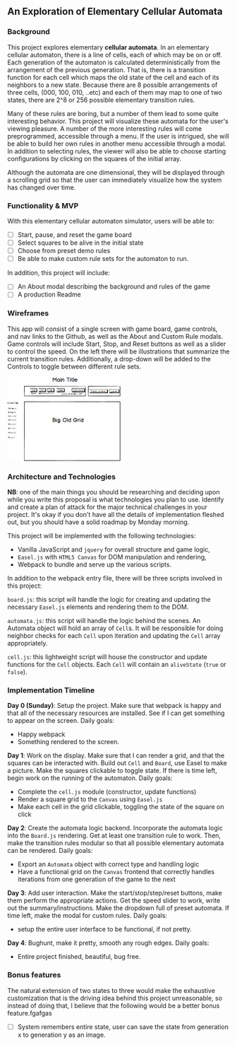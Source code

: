 ## An Exploration of Elementary Cellular Automata

### Background

This project explores elementary **cellular automata**.  In an elementary cellular automaton, there is a line of cells, each of which may be on or off.  Each generation of the automaton is calculated deterministically from the arrangement of the previous generation.  That is, there is a transition function for each cell which maps the old state of the cell and each of its neighbors to a new state.  Because there are 8 possible arrangements of three cells, (000, 100, 010, ..etc) and each of them may map to one of two states, there are 2^8 or 256 possible elementary transition rules.

Many of these rules are boring, but a number of them lead to some quite interesting behavior.  This project will visualize these automata for the user's viewing pleasure.  A number of the more interesting rules will come preprogrammed, accessible through a menu.  If the user is intrigued, she will be able to build her own rules in another menu accessible through a modal.  In addition to selecting rules, the viewer will also be able to choose starting configurations by clicking on the squares of the initial array.

Although the automata are one dimensional, they will be displayed through a scrolling grid so that the user can immediately visualize how the system has changed over time.

### Functionality & MVP  

With this elementary cellular automaton simulator, users will be able to:

- [ ] Start, pause, and reset the game board
- [ ] Select squares to be alive in the initial state
- [ ] Choose from preset demo rules
- [ ] Be able to make custom rule sets for the automaton to run.

In addition, this project will include:


- [ ] An About modal describing the background and rules of the game
- [ ] A production Readme

### Wireframes

This app will consist of a single screen with game board, game controls, and nav links to the Github, as well as the About and Custom Rule modals.  Game controls will include Start, Stop, and Reset buttons as well as a slider to control the speed. On the left there will be illustrations that summarize the current transition rules.  Additionally, a drop-down will be added to the Controls to toggle between different rule sets.

![wireframes](Regular.jpeg)

### Architecture and Technologies

**NB**: one of the main things you should be researching and deciding upon while you write this proposal is what technologies you plan to use.  Identify and create a plan of attack for the major technical challenges in your project.  It's okay if you don't have all the details of implementation fleshed out, but you should have a solid roadmap by Monday morning.

This project will be implemented with the following technologies:

- Vanilla JavaScript and `jquery` for overall structure and game logic,
- `Easel.js` with `HTML5 Canvas` for DOM manipulation and rendering,
- Webpack to bundle and serve up the various scripts.

In addition to the webpack entry file, there will be three scripts involved in this project:

`board.js`: this script will handle the logic for creating and updating the necessary `Easel.js` elements and rendering them to the DOM.

`automata.js`: this script will handle the logic behind the scenes.  An Automata object will hold an array of `Cell`s.  It will be responsible for doing neighbor checks for each `Cell` upon iteration and updating the `Cell` array appropriately.

`cell.js`: this lightweight script will house the constructor and update functions for the `Cell` objects.  Each `Cell` will contain an `aliveState` (`true` or `false`).

### Implementation Timeline

**Day 0 (Sunday)**:  Setup the project.  Make sure that webpack is happy and that all of the necessary resources are installed.  See if I can get something to appear on the screen.  Daily goals:

- Happy webpack
- Something rendered to the screen.

**Day 1**: Work on the display.  Make sure that I can render a grid, and that the squares can be interacted with.  Build out `Cell` and `Board`, use Easel to make a picture.  Make the squares clickable to toggle state.  If there is time left, begin work on the running of the automaton.  Daily goals:

- Complete the `cell.js` module (constructor, update functions)
- Render a square grid to the `Canvas` using `Easel.js`
- Make each cell in the grid clickable, toggling the state of the square on click

**Day 2**: Create the automata logic backend. Incorporate the automata logic into the `Board.js` rendering.  Get at least one transition rule to work.  Then, make the transition rules modular so that all possible elementary automata can be rendered.  Daily goals:

- Export an `Automata` object with correct type and handling logic
- Have a functional grid on the `Canvas` frontend that correctly handles iterations from one generation of the game to the next

**Day 3**:  Add user interaction.  Make the start/stop/step/reset buttons, make them perform the appropriate actions.  Get the speed slider to work, write out the summary/instructions.  Make the dropdown full of preset automata.  If time left, make the modal for custom rules.  Daily goals:

- setup the entire user interface to be functional, if not pretty.


**Day 4**: Bughunt, make it pretty, smooth any rough edges.  Daily goals:

- Entire project finished, beautiful, bug free.


### Bonus features

The natural extension of two states to three would make the exhaustive customization that is the driving idea behind this project unreasonable, so instead of doing that, I believe that the following would be a better bonus feature.fgafgas

- [ ] System remembers entire state, user can save the state from generation x to generation y as an image.
